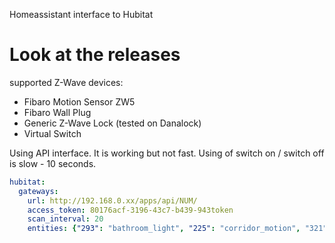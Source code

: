 Homeassistant interface to Hubitat

# Look at the releases

supported Z-Wave devices:
- Fibaro Motion Sensor ZW5
- Fibaro Wall Plug
- Generic Z-Wave Lock (tested on Danalock)
- Virtual Switch

Using API interface. It is working but not fast. Using of switch on / switch off is slow - 10 seconds.

```yaml
hubitat:  
  gateways:
    url: http://192.168.0.xx/apps/api/NUM/
    access_token: 80176acf-3196-43c7-b439-943token
    scan_interval: 20
    entities: {"293": "bathroom_light", "225": "corridor_motion", "321":"garage_wall_plug"}
```

